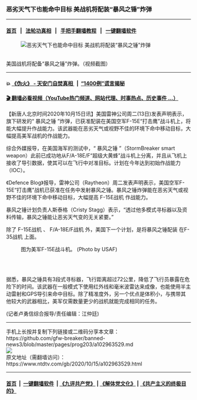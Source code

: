 ### 恶劣天气下也能命中目标 美战机将配装“暴风之锤”炸弹
------------------------

#### [首页](https://github.com/gfw-breaker/banned-news3/blob/master/README.md) &nbsp;&nbsp;|&nbsp;&nbsp; [法轮功真相](https://github.com/begood0513/basic/blob/master/README.md)  &nbsp;&nbsp;|&nbsp;&nbsp; [手把手翻墙教程](https://github.com/gfw-breaker/guides/wiki)  &nbsp;&nbsp;|&nbsp;&nbsp; [一键翻墙软件](https://github.com/gfw-breaker/nogfw/blob/master/README.md)  



<div><div class="featured_image">
 <figure>
  <img alt="恶劣天气下也能命中目标 美战机将配装“暴风之锤”炸弹" src="https://i.ntdtv.com/assets/uploads/2020/10/1-127-800x450.jpg"/>
 </figure><br/>
 <span class="caption">
  美国战机将配备“暴风之锤”炸弹。（视频截图）
 </span>
</div>
</div><hr/>

#### 💥 [《伪火》 - 天安门自焚真相 ](http://158.247.195.190:10000/videos/blog/weihuo.html)&nbsp; |&nbsp; [“1400例”谎言揭秘  ](http://158.247.195.190:10000/videos/blog/jiexi1400.html)

#### [ 🎬  翻墙必看视频（YouTube热门频道、网站代理、时事热点、历史事件 ...）](https://github.com/gfw-breaker/links/blob/master/banned.md)

<div><div class="post_content" itemprop="articleBody">
 <p>
  【新唐人北京时间2020年10月15日讯】美国雷神公司周二(13日)发表声明表示，旗下研发的“
  <ok href="https://www.ntdtv.com/gb/暴风之锤.htm">
   暴风之锤
  </ok>
  ”炸弹，已获准配装在美国空军F-15E“打击鹰”战斗机上，将能大幅提升作战能力。该武器能在恶劣天气或视野不佳的环境下命中移动目标，大幅提高美军战机的作战能力。
 </p>
 <p>
  综合外媒报导，在美国海军的测试中，“
  <ok href="https://www.ntdtv.com/gb/暴风之锤.htm">
   暴风之锤
  </ok>
  ”（StormBreaker smart weapon）此前已成功地从F/A-18E/F“超级大黄蜂”战斗机上分离，并且从飞机上接收了导引数据，使其可以在飞行中对准目标。计划在今年达到初始作战能力（IOC）。
 </p>
 <p>
  《Defence Blog》报导，雷神公司（Raytheon）周二发表声明表示，美国空军F-15E“打击鹰”战机已获准在任务中发射暴风之锤。暴风之锤炸弹能在恶劣天气或视野不佳的环境下命中移动目标，大幅提高
  <ok href="https://www.ntdtv.com/gb/f-15e战机.htm">
   F-15E战机
  </ok>
  作战能力。
 </p>
 <p>
  暴风之锤计划负责人斯泰格（Cristy Stagg）表示，“透过他多模式寻标器以及资料传输，暴风之锤能让恶劣天气变的无关紧要。”
 </p>
 <p>
  除了
  <ok href="https://www.ntdtv.com/gb/f-15e战机.htm">
   F-15E战机
  </ok>
  、
  <ok href="https://www.ntdtv.com/gb/f-a-18e-f战机.htm">
   F/A-18E/F战机
  </ok>
  外，美国下一个计划，是将暴风之锤配装
  <ok href="https://www.ntdtv.com/gb/在f-35战机.htm">
   在F-35战机
  </ok>
  上面。
 </p>
 <figure class="wp-caption alignnone" id="attachment_102963569" style="width: 600px">
  <img alt="" class="size-medium wp-image-102963569" src="https://i.ntdtv.com/assets/uploads/2020/10/GettyImages-909500-600x384.jpg">
   <br/><figcaption class="wp-caption-text">
    图为美军F-15E战斗机。 (Photo by USAF)
   </figcaption><br/>
  </img>
 </figure><br/>
 <p>
  据悉，暴风之锤具有3段式寻标器，飞行距离超过72公里，降低了飞行员暴露在危险下的时间。该武器在一般模式下使用红外线和毫米波雷达来成像，也能使用半主动雷射和GPS导引来命中目标。除了精准度外，另一个优点是体积小，与携带其他较大的武器相比，美军仅需数量更少的战机就能完成相同的任务。
 </p>
 <div class="video_fit_container">
 </div>
 <p>
  (记者卢勇信综合报导/责任编辑：江仲廷)
 </p>
 <div class="single_ad">
 </div>
</div>
</div>
<hr/>
手机上长按并复制下列链接或二维码分享本文章：<br/>
https://github.com/gfw-breaker/banned-news3/blob/master/pages/prog203/a102963529.md <br/>
<a href='https://github.com/gfw-breaker/banned-news3/blob/master/pages/prog203/a102963529.md'><img src='https://github.com/gfw-breaker/banned-news3/blob/master/pages/prog203/a102963529.md.png'/></a> <br/>
原文地址（需翻墙访问）：https://www.ntdtv.com/gb/2020/10/15/a102963529.html


------------------------
#### [首页](https://github.com/gfw-breaker/banned-news3/blob/master/README.md) &nbsp;|&nbsp; [一键翻墙软件](https://github.com/gfw-breaker/nogfw/blob/master/README.md) &nbsp;| [《九评共产党》](https://github.com/gfw-breaker/9ping.md/blob/master/README.md#九评之一评共产党是什么) | [《解体党文化》](https://github.com/gfw-breaker/jtdwh.md/blob/master/README.md) | [《共产主义的终极目的》](https://github.com/gfw-breaker/gczydzjmd.md/blob/master/README.md)


<img src='http://gfw-breaker.win/banned-news3/pages/prog203/a102963529.md' width='0px' height='0px'/>